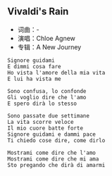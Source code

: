 ## Vivaldi's Rain

* 词曲：-
* 演唱：Chloe Agnew
* 专辑：A New Journey

```
Signore guidami
E dimmi cosa fare
Ho vista l'amore della mia vita
E lui ha vista me

Sono confusa, lo confonde
Gli voglio dire che l'amo
E spero dirà lo stesso

Sono passate due settimane
La vita scorre veloce
Il mio cuore batte forte
Signore guidami e dammi pace
Ti chiedo cose dire, come dirlo

Mostrami come dire che l'amo
Mostrami come dire che mi ama
Sto pregando che dirà di amarmi
```
